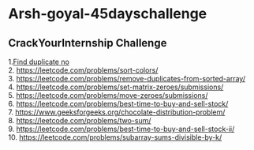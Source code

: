 # Arsh-goyal-45dayschallenge<br>
## CrackYourInternship Challenge<br>
1.[Find duplicate no](https://leetcode.com/problems/find-the-duplicate-number/)<br>
2. https://leetcode.com/problems/sort-colors/ <br>
3. https://leetcode.com/problems/remove-duplicates-from-sorted-array/<br>
4. https://leetcode.com/problems/set-matrix-zeroes/submissions/<br>
5. https://leetcode.com/problems/move-zeroes/submissions/<br>
6. https://leetcode.com/problems/best-time-to-buy-and-sell-stock/<br>
7. https://www.geeksforgeeks.org/chocolate-distribution-problem/<br>
8. https://leetcode.com/problems/two-sum/<br>
9. https://leetcode.com/problems/best-time-to-buy-and-sell-stock-ii/<br>
10. https://leetcode.com/problems/subarray-sums-divisible-by-k/<br>
